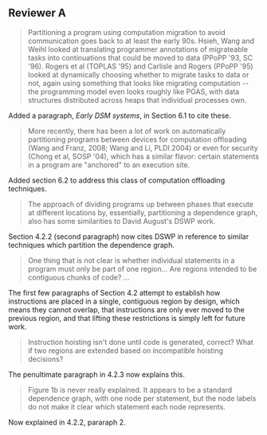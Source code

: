 ## Reviewer A

> Partitioning a program using computation migration to avoid communication goes back to at least the early 90s. Hsieh, Wang and Weihl looked at translating programmer annotations of migrateable tasks into continuations that could be moved to data (PPoPP '93, SC '96). Rogers et al (TOPLAS '95) and Carlisle and Rogers (PPoPP '95) looked at dynamically choosing whether to migrate tasks to data or not, again using something that looks like migrating computation -- the programming model even looks roughly like PGAS, with data structures distributed across heaps that individual processes own.

Added a paragraph, *Early DSM systems*, in Section 6.1 to cite these.

> More recently, there has been a lot of work on automatically partitioning programs between devices for computation offloading (Wang and Franz, 2008; Wang and Li, PLDI 2004) or even for security (Chong et al, SOSP '04), which has a similar flavor: certain statements in a program are "anchored" to an execution site.

Added section 6.2 to address this class of computation offloading techniques.

> The approach of dividing programs up between phases that execute at different locations by, essentially, partitioning a dependence graph, also has some similarities to David August's DSWP work.

Section 4.2.2 (second paragraph) now cites DSWP in reference to similar techniques which partition the dependence graph.

> One thing that is not clear is whether individual statements in a program must only be part of one region...
> Are regions intended to be contiguous chunks of code? ...

The first few paragraphs of Section 4.2 attempt to establish how instructions are placed in a single, contiguous region by design, which means they cannot overlap, that instructions are only ever moved to the previous region, and that lifting these restrictions is simply left for future work.

> Instruction hoisting isn't done until code is generated, correct? What if two regions are extended based on incompatible hoisting decisions?

The penultimate paragraph in 4.2.3 now explains this.

> Figure 1b is never really explained. It appears to be a standard dependence graph, with one node per statement, but the node labels do not make it clear which statement each node represents.

Now explained in 4.2.2, pararaph 2.
